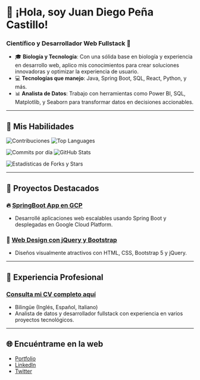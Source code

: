 # 👋 ¡Hola, soy Juan Diego Peña Castillo!

### Científico y Desarrollador Web Fullstack 🌱 

- 🎓 **Biología y Tecnología**: Con una sólida base en biología y experiencia en desarrollo web, aplico mis conocimientos para crear soluciones innovadoras y optimizar la experiencia de usuario.
- 💻 **Tecnologías que manejo**: Java, Spring Boot, SQL, React, Python, y más.
- 📊 **Analista de Datos**: Trabajo con herramientas como Power BI, SQL, Matplotlib, y Seaborn para transformar datos en decisiones accionables.

---

## 🚀 Mis Habilidades

![Contribuciones](https://github-profile-summary-cards.vercel.app/api/cards/profile-details?username=the-greenpanter&theme=github_dark)
![Top Languages](https://github-readme-stats.vercel.app/api/top-langs/?username=the-greenpanter&layout=compact&theme=radical)

![Commits por día](https://github-readme-streak-stats.herokuapp.com/?user=the-greenpanter&theme=highcontrast)
![GitHub Stats](https://github-readme-stats.vercel.app/api?username=the-greenpanter&show_icons=true&theme=radical)

![Estadísticas de Forks y Stars](https://github-readme-stats.vercel.app/api/top-langs/?username=the-greenpanter&langs_count=8&theme=highcontrast)

---

## 🌱 Proyectos Destacados

### 🔥 [SpringBoot App en GCP](https://github.com/the-greenpanter/Springboot-GCP-Appengine)
- Desarrollé aplicaciones web escalables usando Spring Boot y desplegadas en Google Cloud Platform.

### 🎨 [Web Design con jQuery y Bootstrap](https://github.com/the-greenpanter/Web-Design)
- Diseños visualmente atractivos con HTML, CSS, Bootstrap 5 y jQuery.

---

## 💼 Experiencia Profesional

### [Consulta mi CV completo aquí](https://thegreenpanter.infinityfreeapp.com/)

- Bilingüe (Inglés, Español, Italiano)
- Analista de datos y desarrollador fullstack con experiencia en varios proyectos tecnológicos.

---

## 🌐 Encuéntrame en la web

- [Portfolio](https://panterweb.netlify.app/)
- [LinkedIn](https://www.linkedin.com/in/juan-diego-pe%C3%B1a-castillo-3145391b3/)
- [Twitter](https://twitter.com/tu_usuario_twitter)
